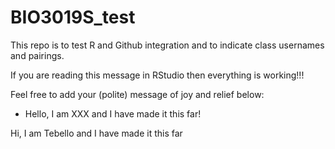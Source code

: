 # BIO3019S_test
This repo is to test R and Github integration and to indicate class usernames and pairings.

If you are reading this message in RStudio then everything is working!!!

Feel free to add your (polite) message of joy and relief below:

- Hello, I am XXX and I have made it this far!

Hi, I am Tebello and I have made it this far